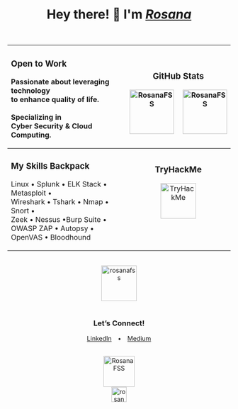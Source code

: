 <h1 align="center">Hey there! 👋 I'm <a href="https://www.linkedin.com/in/rosanafssantos/"><em>Rosana</em></a></h1>
<br>

<div align="center">

|<h3>Open to Work</h3><p>Passionate about leveraging technology<br>to enhance quality of life.<br><br>Specializing in<br> Cyber Security & Cloud Computing.</p>|<h3>GitHub Stats</h3><div align="center" style="display: flex; justify-content: center; gap: 20px;"><img height="100px" src="https://github-readme-streak-stats.herokuapp.com/?user=rosanafss&theme=highcontrast" alt="RosanaFSS" /><img height="100px" src="https://github-readme-stats.vercel.app/api?username=rosanafss&show_icons=true&locale=en&theme=highcontrast" alt="RosanaFSS" />|
|:-----------------------------------------|:--------------------------------------------------------:|
|<h3>My Skills Backpack</h3><p>Linux • Splunk • ELK Stack • Metasploit •<br> Wireshark • Tshark • Nmap • Snort •<br> Zeek • Nessus •Burp Suite • OWASP ZAP • Autopsy •<br> OpenVAS • Bloodhound</p>|<h3>TryHackMe</h3><div align="center"><img height="80px" src="https://tryhackme-badges.s3.amazonaws.com/Rosana.png" alt="TryHackMe" /></div><br><br><br>|

</div>

<br>

<div align="center">
    <a href="https://github.com/ryo-ma/github-profile-trophy">
        <img height="80" src="https://github-profile-trophy.vercel.app/?username=rosanafss&theme=dracula" alt="rosanafss" />
    </a>
</div>

<br>

<h3 align="center">Let’s Connect!</h3>
<p align="center">
    <a href="https://www.linkedin.com/in/rosanafssantos/" style="margin: 0 10px;">LinkedIn</a> • 
    <a href="https://medium.com/@RosanaFS" style="margin: 0 10px;">Medium</a>
</p>

<br>

<div align="center">
    <img height="70px" src="https://github-readme-stats.vercel.app/api/top-langs?username=rosanafss&show_icons=true&locale=en&layout=compact" alt="RosanaFSS"/> 
    <br>
    <img height="34px" src="https://komarev.com/ghpvc/?username=rosanafss&label=Profile%20views&color=0e75b6&style=flat" alt="rosanafss" />
</div>
